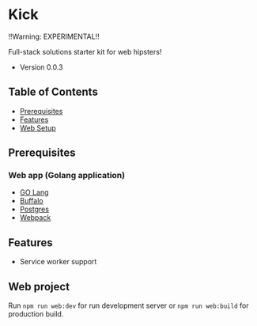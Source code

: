 # Kick

!!Warning: EXPERIMENTAL!!

Full-stack solutions starter kit for web hipsters!

* Version 0.0.3

## Table of Contents

* [Prerequisites](#prerequisites)
* [Features](#features)
* [Web Setup](#web-project)

## Prerequisites

### Web app (Golang application)
* [GO Lang](https://golang.org/)
* [Buffalo](https://gobuffalo.io/en)
* [Postgres](https://www.postgresql.org/docs/)
* [Webpack](https://webpack.js.org/)

## Features

* Service worker support

## Web project

Run `npm run web:dev` for run development server or `npm run web:build` for production build.
